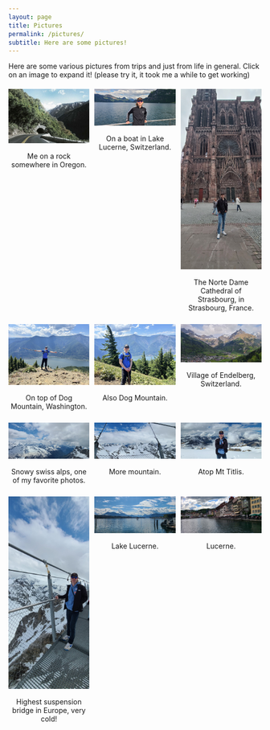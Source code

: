 ```yaml
---
layout: page
title: Pictures
permalink: /pictures/
subtitle: Here are some pictures!
---
```

Here are some various pictures from trips and just from life in general. Click on an image to expand it! (please try it, it took me a while to get working)
<div class="gallery">
  <div class="gallery-item">
    <img src="/assets/img/1.jpg" alt="Description of Picture 1">
    <p>Me on a rock somewhere in Oregon.</p>
  </div>
  <div class="gallery-item">
    <img src="/assets/img/2.jpg" alt="Description of Picture 2">
    <p>On a boat in Lake Lucerne, Switzerland.</p>
  </div>
  <div class="gallery-item">
    <img src="/assets/img/3.jpg" alt="Description of Picture 3">
    <p>The Norte Dame Cathedral of Strasbourg, in Strasbourg, France.</p>
  </div>
  <div class="gallery-item">
    <img src="/assets/img/4.jpg" alt="Description of Picture 4">
    <p>On top of Dog Mountain, Washington.</p>
  </div>
  <div class="gallery-item">
    <img src="/assets/img/5.jpg" alt="Description of Picture 5">
    <p>Also Dog Mountain.</p>
  </div>
  <div class="gallery-item">
    <img src="/assets/img/6.jpg" alt="Description of Picture 6">
    <p>Village of Endelberg, Switzerland.</p>
  </div>
  <div class="gallery-item">
    <img src="/assets/img/7.jpg" alt="Description of Picture 1">
    <p>Snowy swiss alps, one of my favorite photos.</p>
  </div>
  <div class="gallery-item">
    <img src="/assets/img/8.jpg" alt="Description of Picture 2">
    <p>More mountain.</p>
  </div>
  <div class="gallery-item">
    <img src="/assets/img/9.jpg" alt="Description of Picture 3">
    <p>Atop Mt Titlis.</p>
  </div>
  <div class="gallery-item">
    <img src="/assets/img/10.jpg" alt="Description of Picture 4">
    <p>Highest suspension bridge in Europe, very cold!</p>
  </div>
  <div class="gallery-item">
    <img src="/assets/img/11.jpg" alt="Description of Picture 5">
    <p>Lake Lucerne.</p>
  </div>
  <div class="gallery-item">
    <img src="/assets/img/12.jpg" alt="Description of Picture 6">
    <p>Lucerne.</p>
  </div>
  <!-- Add more images here -->
</div>

<!-- Modal for expanding images -->
<div id="modal" class="modal">
  <span class="close">&times;</span>
  <img class="modal-content" id="modal-img">
</div>

<style>
.gallery {
  display: grid;
  grid-template-columns: repeat(3, 1fr);
  gap: 10px;
  margin-top: 20px;
}

.gallery-item {
  text-align: center;
}

.gallery-item img {
  width: 100%;
  cursor: pointer;
  transition: transform 0.2s;
}

.gallery-item img:hover {
  transform: scale(1.05);
}

.modal {
  display: none;
  position: fixed;
  z-index: 9999; /* Ensure the modal is above the header */
  padding-top: 60px;
  left: 0;
  top: 0;
  width: 100%;
  height: 100%;
  overflow: auto;
  background-color: rgba(0, 0, 0, 0.9);
  align-items: center;
  justify-content: center;
}

.close {
  position: absolute;
  top: 80px; /* Position the close button lower, below the header */
  right: 20px;
  color: #f1f1f1;
  font-size: 40px;
  font-weight: bold;
  transition: 0.3s;
  cursor: pointer;
  z-index: 10000; /* Ensure the close button is on top of everything */
}

.close:hover,
.close:focus {
  color: #bbb;
  text-decoration: none;
  cursor: pointer;
}

.modal-content {
  margin: auto;
  display: block;
  width: 80%;
  max-width: 700px;
  position: relative;
}


.modal-content, .close {
  animation-name: zoom;
  animation-duration: 0.6s;
}

@keyframes zoom {
  from {transform: scale(0)} 
  to {transform: scale(1)}
}

.close {
  position: absolute;
  top: 10px;
  right: 10px; /* Position closer to the corner of the image */
  color: #f1f1f1;
  font-size: 40px;
  font-weight: bold;
  transition: 0.3s;
  cursor: pointer;
  z-index: 101; /* Ensure the X is on top */
}

.close:hover,
.close:focus {
  color: #bbb;
  text-decoration: none;
  cursor: pointer;
}

.modal-content {
  position: relative;
}
</style>

<script>
// Get the modal
var modal = document.getElementById("modal");

// Get the image and insert it inside the modal - use its "alt" text as a caption
var modalImg = document.getElementById("modal-img");
document.querySelectorAll('.gallery-item img').forEach(function(img) {
  img.onclick = function(){
    modal.style.display = "block";
    modalImg.src = this.src;
  }
});

// Get the <span> element that closes the modal
var span = document.getElementsByClassName("close")[0];

// When the user clicks on <span> (x), close the modal
span.onclick = function() { 
  modal.style.display = "none";
}
</script>
